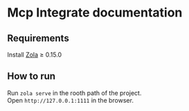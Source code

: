 # Mcp Integrate documentation

## Requirements
Install [Zola](https://www.getzola.org/documentation/getting-started/installation/) ≥ 0.15.0

## How to run
Run ```zola serve``` in the rooth path of the project.
<br/>
Open ```http://127.0.0.1:1111``` in the browser.
